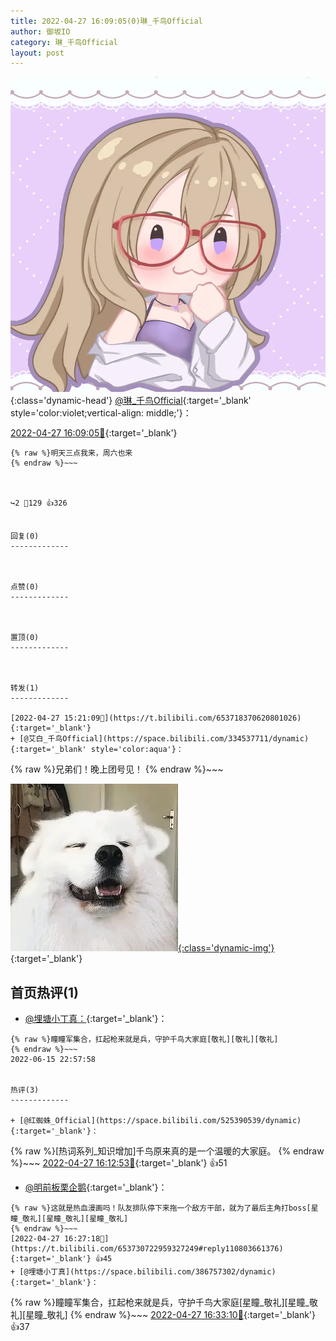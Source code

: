 ```yaml
---
title: 2022-04-27 16:09:05(0)琳_千鸟Official
author: 御坂IO
category: 琳_千鸟Official
layout: post
---
```


![img](/images/c0a88f85ebd0d056f37b114e0748e69556c8b488.jpg){:class='dynamic-head'}
[@琳_千鸟Official](https://space.bilibili.com/1620923329/dynamic){:target='_blank' style='color:violet;vertical-align: middle;'}：

[2022-04-27 16:09:05🔗](https://t.bilibili.com/653730722959327249){:target='_blank'}

~~~
{% raw %}明天三点我来，周六也来
{% endraw %}~~~



↪️2 💬129 👍326


回复(0)
-------------



点赞(0)
-------------



置顶(0)
-------------



转发(1)
-------------

[2022-04-27 15:21:09🔗](https://t.bilibili.com/653718370620801026){:target='_blank'}
+ [@艾白_千鸟Official](https://space.bilibili.com/334537711/dynamic){:target='_blank' style='color:aqua'}：
~~~
{% raw %}兄弟们！晚上团号见！
{% endraw %}~~~


[![img](/images/959f25471986786eade3d295c8f545ab005179bb.gif){:class='dynamic-img'}](/images/959f25471986786eade3d295c8f545ab005179bb.gif){:target='_blank'}




首页热评(1)
-------------

+ [@埋塘小丁真：](https://space.bilibili.com/386757302/dynamic){:target='_blank'}：
~~~
{% raw %}瞳瞳军集合，扛起枪来就是兵，守护千鸟大家庭[敬礼][敬礼][敬礼]
{% endraw %}~~~
2022-06-15 22:57:58


热评(3)
-------------

+ [@红蜘蛛_Official](https://space.bilibili.com/525390539/dynamic){:target='_blank'}：
~~~
{% raw %}[热词系列_知识增加]千鸟原来真的是一个温暖的大家庭。
{% endraw %}~~~
[2022-04-27 16:12:53🔗](https://t.bilibili.com/653730722959327249#reply110802348608){:target='_blank'} 👍51
+ [@明前板栗企鹅](https://space.bilibili.com/13892390/dynamic){:target='_blank'}：
~~~
{% raw %}这就是热血漫画吗！队友排队停下来拖一个敌方干部，就为了最后主角打boss[星瞳_敬礼][星瞳_敬礼][星瞳_敬礼]
{% endraw %}~~~
[2022-04-27 16:27:18🔗](https://t.bilibili.com/653730722959327249#reply110803661376){:target='_blank'} 👍45
+ [@埋塘小丁真](https://space.bilibili.com/386757302/dynamic){:target='_blank'}：
~~~
{% raw %}瞳瞳军集合，扛起枪来就是兵，守护千鸟大家庭[星瞳_敬礼][星瞳_敬礼][星瞳_敬礼]
{% endraw %}~~~
[2022-04-27 16:33:10🔗](https://t.bilibili.com/653730722959327249#reply110804326544){:target='_blank'} 👍37


